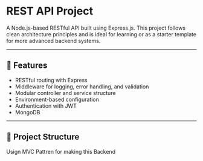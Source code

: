 # REST API Project

A Node.js-based RESTful API built using Express.js. This project follows clean architecture principles and is ideal for learning or as a starter template for more advanced backend systems.

---

## 🚀 Features

- RESTful routing with Express
- Middleware for logging, error handling, and validation
- Modular controller and service structure
- Environment-based configuration
- Authentication with JWT
- MongoDB

---

## 📁 Project Structure
Usign MVC Pattren for making this Backend
